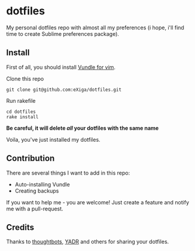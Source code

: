 dotfiles
========

My personal dotfiles repo with almost all my preferences (i hope, i'll find time to create Sublime preferences package).


Install
-------

First of all, you should install [Vundle for vim](https://github.com/gmarik/Vundle.vim).

Clone this repo

```
git clone git@github.com:eXiga/dotfiles.git
```
Run rakefile

```
cd dotfiles
rake install
```

**Be careful, it will delete _all_ your dotfiles with the same name**

Voila, you've just installed my dotfiles.

Contribution
------------

There are several things I want to add in this repo:

* Auto-installing Vundle
* Creating backups

If you want to help me - you are welcome! Just create a feature and notify me with a pull-request.

Credits
-------

Thanks to [thoughtbots](https://github.com/thoughtbot), [YADR](https://github.com/skwp/dotfiles) and others for sharing your dotfiles.